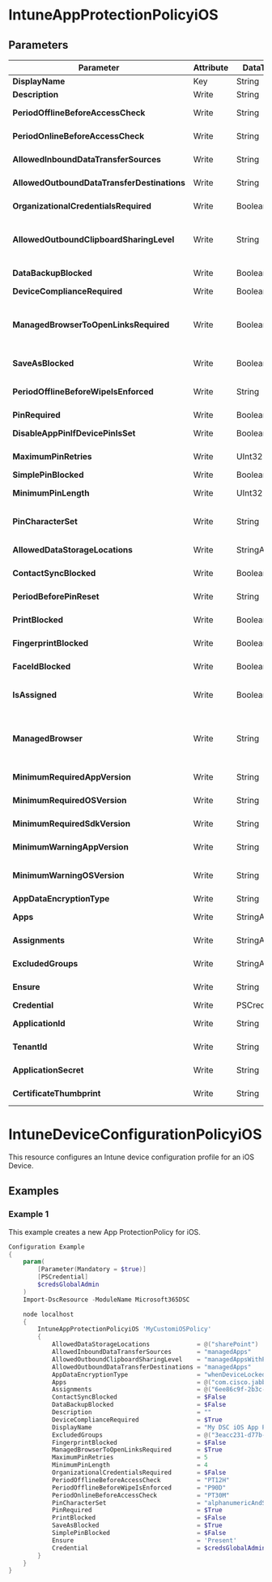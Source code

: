 ﻿# IntuneAppProtectionPolicyiOS

## Parameters

| Parameter | Attribute | DataType | Description | Allowed Values |
| --- | --- | --- | --- | --- |
| **DisplayName** | Key | String | Display name of the iOS App Protection Policy. ||
| **Description** | Write | String | Description of the iOS App Protection Policy. ||
| **PeriodOfflineBeforeAccessCheck** | Write | String | The period after which access is checked when the device is not connected to the internet. ||
| **PeriodOnlineBeforeAccessCheck** | Write | String | The period after which access is checked when the device is connected to the internet. ||
| **AllowedInboundDataTransferSources** | Write | String | Sources from which data is allowed to be transferred. Possible values are: allApps, managedApps, none. |allApps, managedApps, none|
| **AllowedOutboundDataTransferDestinations** | Write | String | Destinations to which data is allowed to be transferred. Possible values are: allApps, managedApps, none. |allApps, managedApps, none|
| **OrganizationalCredentialsRequired** | Write | Boolean | Indicates whether organizational credentials are required for app use. ||
| **AllowedOutboundClipboardSharingLevel** | Write | String | The level to which the clipboard may be shared between apps on the managed device. Possible values are: allApps, managedAppsWithPasteIn, managedApps, blocked. |allApps, managedAppsWithPasteIn, managedApps, blocked|
| **DataBackupBlocked** | Write | Boolean | Indicates whether the backup of a managed app's data is blocked. ||
| **DeviceComplianceRequired** | Write | Boolean | Indicates whether device compliance is required. ||
| **ManagedBrowserToOpenLinksRequired** | Write | Boolean | Indicates whether internet links should be opened in the managed browser app, or any custom browser specified by CustomBrowserProtocol (for iOS) or CustomBrowserPackageId/CustomBrowserDisplayName (for Android). ||
| **SaveAsBlocked** | Write | Boolean | Indicates whether users may use the Save As menu item to save a copy of protected files. ||
| **PeriodOfflineBeforeWipeIsEnforced** | Write | String | The amount of time an app is allowed to remain disconnected from the internet before all managed data it is wiped. ||
| **PinRequired** | Write | Boolean | Indicates whether an app-level pin is required. ||
| **DisableAppPinIfDevicePinIsSet** | Write | Boolean | Indicates whether use of the app pin is required if the device pin is set. ||
| **MaximumPinRetries** | Write | UInt32 | Maximum number of incorrect pin retry attempts before the managed app is either blocked or wiped. ||
| **SimplePinBlocked** | Write | Boolean | Block simple PIN and require complex PIN to be set. ||
| **MinimumPinLength** | Write | UInt32 | Minimum pin length required for an app-level pin if PinRequired is set to True. ||
| **PinCharacterSet** | Write | String | Character set which may be used for an app-level pin if PinRequired is set to True. Possible values are: numeric, alphanumericAndSymbol. |numeric, alphanumericAndSymbol|
| **AllowedDataStorageLocations** | Write | StringArray[] | Data storage locations where a user may store managed data. ||
| **ContactSyncBlocked** | Write | Boolean | Indicates whether contacts can be synced to the user's device. ||
| **PeriodBeforePinReset** | Write | String | TimePeriod before the all-level pin must be reset if PinRequired is set to True. ||
| **PrintBlocked** | Write | Boolean | Indicates whether printing is allowed from managed apps. ||
| **FingerprintBlocked** | Write | Boolean | Indicates whether use of the fingerprint reader is allowed in place of a pin if PinRequired is set to True. ||
| **FaceIdBlocked** | Write | Boolean | Indicates whether use of the FaceID is allowed in place of a pin if PinRequired is set to True. ||
| **IsAssigned** | Write | Boolean | Indicates if the policy is deployed to any inclusion groups or not. Inherited from targetedManagedAppProtection. ||
| **ManagedBrowser** | Write | String | Indicates in which managed browser(s) that internet links should be opened. When this property is configured, ManagedBrowserToOpenLinksRequired should be true. Possible values are: notConfigured, microsoftEdge. |notConfigured, microsoftEdge|
| **MinimumRequiredAppVersion** | Write | String | Versions less than the specified version will block the managed app from accessing company data. ||
| **MinimumRequiredOSVersion** | Write | String | Versions less than the specified version will block the managed app from accessing company data. ||
| **MinimumRequiredSdkVersion** | Write | String | Versions less than the specified version will block the managed app from accessing company data. ||
| **MinimumWarningAppVersion** | Write | String | Versions less than the specified version will result in warning message on the managed app ||
| **MinimumWarningOSVersion** | Write | String | Versions less than the specified version will result in warning message on the managed app from accessing company data. ||
| **AppDataEncryptionType** | Write | String | Require app data to be encrypted. ||
| **Apps** | Write | StringArray[] | List of IDs representing the iOS apps controlled by this protection policy. ||
| **Assignments** | Write | StringArray[] | List of IDs of the groups assigned to this iOS Protection Policy. ||
| **ExcludedGroups** | Write | StringArray[] | List of IDs of the groups that are excluded from this iOS Protection Policy. ||
| **Ensure** | Write | String | Present ensures the policy exists, absent ensures it is removed. |Present, Absent|
| **Credential** | Write | PSCredential | Credentials of the Intune Admin ||
| **ApplicationId** | Write | String | ID of the Azure Active Directory application to authenticate with. ||
| **TenantId** | Write | String | ID of the Azure Active Directory tenant used for authentication. ||
| **ApplicationSecret** | Write | String | Secret of the Azure Active Directory tenant used for authentication. ||
| **CertificateThumbprint** | Write | String | Thumbprint of the Azure Active Directory application's authentication certificate to use for authentication. ||


# IntuneDeviceConfigurationPolicyiOS

This resource configures an Intune device configuration profile for an iOS Device.

## Examples

### Example 1

This example creates a new App ProtectionPolicy for iOS.

```powershell
Configuration Example
{
    param(
        [Parameter(Mandatory = $true)]
        [PSCredential]
        $credsGlobalAdmin
    )
    Import-DscResource -ModuleName Microsoft365DSC

    node localhost
    {
        IntuneAppProtectionPolicyiOS 'MyCustomiOSPolicy'
        {
            AllowedDataStorageLocations             = @("sharePoint")
            AllowedInboundDataTransferSources       = "managedApps"
            AllowedOutboundClipboardSharingLevel    = "managedAppsWithPasteIn"
            AllowedOutboundDataTransferDestinations = "managedApps"
            AppDataEncryptionType                   = "whenDeviceLocked"
            Apps                                    = @("com.cisco.jabberimintune.ios","com.pervasent.boardpapers.ios","com.sharefile.mobile.intune.ios")
            Assignments                             = @("6ee86c9f-2b3c-471d-ad38-ff4673ed723e")
            ContactSyncBlocked                      = $False
            DataBackupBlocked                       = $False
            Description                             = ""
            DeviceComplianceRequired                = $True
            DisplayName                             = "My DSC iOS App Protection Policy"
            ExcludedGroups                          = @("3eacc231-d77b-4efb-bb5f-310f68bd6198")
            FingerprintBlocked                      = $False
            ManagedBrowserToOpenLinksRequired       = $True
            MaximumPinRetries                       = 5
            MinimumPinLength                        = 4
            OrganizationalCredentialsRequired       = $False
            PeriodOfflineBeforeAccessCheck          = "PT12H"
            PeriodOfflineBeforeWipeIsEnforced       = "P90D"
            PeriodOnlineBeforeAccessCheck           = "PT30M"
            PinCharacterSet                         = "alphanumericAndSymbol"
            PinRequired                             = $True
            PrintBlocked                            = $False
            SaveAsBlocked                           = $True
            SimplePinBlocked                        = $False
            Ensure                                  = 'Present'
            Credential                              = $credsGlobalAdmin
        }
    }
}
```

